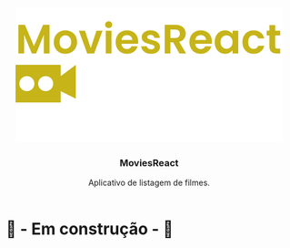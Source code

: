 <br />
<p align="center">
  <img src="src/images/moviesreact.svg" alt="Logo">
  <h3 align="center">MoviesReact</h3>

  <p align="center">
    Aplicativo de listagem de filmes.
    <br />
    <br />
  </p>
</p>

# :construction: - Em construção - :construction:
